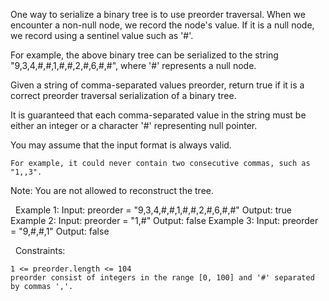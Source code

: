 One way to serialize a binary tree is to use preorder traversal. When we encounter a non-null node, we record the node's value. If it is a null node, we record using a sentinel value such as '#'.

For example, the above binary tree can be serialized to the string "9,3,4,#,#,1,#,#,2,#,6,#,#", where '#' represents a null node.

Given a string of comma-separated values preorder, return true if it is a correct preorder traversal serialization of a binary tree.

It is guaranteed that each comma-separated value in the string must be either an integer or a character '#' representing null pointer.

You may assume that the input format is always valid.


	For example, it could never contain two consecutive commas, such as "1,,3".


Note: You are not allowed to reconstruct the tree.

 
Example 1:
Input: preorder = "9,3,4,#,#,1,#,#,2,#,6,#,#"
Output: true
Example 2:
Input: preorder = "1,#"
Output: false
Example 3:
Input: preorder = "9,#,#,1"
Output: false

 
Constraints:


	1 <= preorder.length <= 104
	preorder consist of integers in the range [0, 100] and '#' separated by commas ','.

